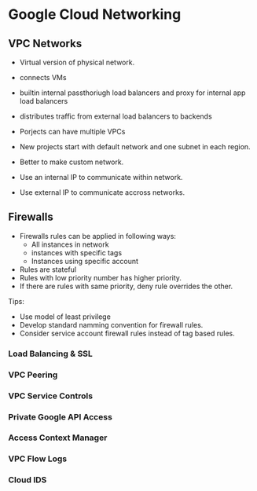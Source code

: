 # Google Cloud Networking

## VPC Networks
- Virtual version of physical network.
- connects VMs
- builtin internal passthoriugh load balancers and proxy for internal app load balancers
- distributes traffic from external load balancers to backends
- Porjects can have multiple VPCs
- New projects start with default network and one subnet in each region.
- Better to make custom network.

- Use an internal IP to communicate within network.
- Use external IP to communicate accross networks.

## Firewalls
- Firewalls rules can be applied in following ways:
    - All instances in network
    - instances with specific tags
    - Instances using specific account
- Rules are stateful
- Rules with low priority number has higher priority.
- If there are rules with same priority, deny rule overrides the other.

Tips:
- Use model of least privilege
- Develop standard namming convention for firewall rules.
- Consider service account firewall rules instead of tag based rules.

### Load Balancing & SSL
### VPC Peering
### VPC Service Controls
### Private Google API Access
### Access Context Manager
### VPC Flow Logs
### Cloud IDS
